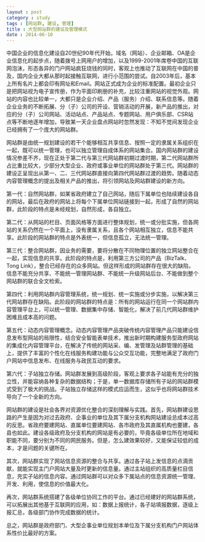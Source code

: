 ```yaml
---
layout : post
category : study
tags : [网站群, 建设, 管理]
title : 大型网站群的建设及管理模式
date : 2014-06-10
---
```

  中国企业的信息化建设自20世纪90年代开始，域名（网站）、企业邮箱、OA是企业信息化的起步点，随着拨号上网用户的增加，以及1999-2001年席卷中国的互联网泡沫，形态各异的门户网站疯狂烧钱的同时，客观上也推动了互联网在中国的普及，国内企业大都从那时起接触互联网，进行小范围的尝试。自2003年后，基本上所有名片上都会印有网址和Email。网站正式成为企业的标准配置。最初企业只是把网站视为电子宣传册，作为平面印刷册的补充，比较注重网站的视觉外观。网站的内容也比较单一，大都只是企业介绍、产品（服务）介绍、联系信息等。随着企业业务的不断拓展、分（子）公司的开设、营销活动的开展，新产品的推出，对应的分（子）公司网站、活动站点、产品站点、专题网站、用户俱乐部、CSR站点等不断地逐年增加，导致某一天企业盘点网站时忽然发现：不知不觉间发现企业已经拥有了一个庞大的网站群。

  网站群是由统一规划建设的若干个能够相互共享信息、按照一定的隶属关系组织在一起，既可以统一管理，也可以独立管理自成体系的网站集合。国内网站群的建设情况参差不齐，现在正处于第二代与第三代网站群初期过渡时期，第二代网站群所占比重比较大，少部分大型企业、政府或事业单位的网站群处于第三代。网站群的建设正呈现出从第一、二、三代网站群直接向第四代网站群过渡的趋势。随着动态内容管理概念的提出及相关产品的推出，将引领网站及网站群建设的新方向。

  第一代：自然网站群，如某省政府建立了自己网站，随后下属单位也陆续建设各自的网站，最后在政府的网站上将每个下属单位网站链接到一起，形成了自然的网站群，此阶段的特点是未经规划，自然形成，各自独立。

  第二代：从网站的栏目、页面风格等方面进行整体规划，统一或分批实施，但各网站的关系仍然在一个平面上，没有隶属关系，且各个网站相互独立，信息不能共享。此阶段的网站群的特点是外表统一，但信息孤立，无法统一管理。

  第三代：整合网站群，因业务的需要，要将分散在不同物理位置的独立网站整合在一起，实现信息的共享。此阶段的特点是，利用第三方公司的产品（BizTalk、Tong Link），整合已经存在的众多网站。但这样形成的网站群存在很大的缺陷，信息不能充分共享、不能统一管理网站群、不能统一升级网站后台、不能做到整个网站群的联合全文检索。

  第四代：利用网站群内容管理系统，统一规划、统一实施或分步实施，以解决第三代网站群存在缺陷。此阶段的网站群的特点是：所有的网站运行在同一个网站群内容管理平台上，可以统一管理、数据集中存储、智能化，解决了前几代网站群维护困难且成本高的问题。

  第五代：动态内容管理概念。动态内容管理产品突破传统内容管理产品只能建设信息发布型网站的局限性，结合安全智能表单技术，推出新时期构建服务型政府网站的集成化内容管理平台，在解决了传统的网站采、编、发管理及站群管理的基础上，提供了丰富的个性化在线服务构建功能与公众交互功能，完整地满足了政府门户网站中信息发布、在线服务与政民互动的要求。

  第六代：子站独立存储。网站群发展到高级阶段，客观上要求各子站能有充分的独立性，并能容纳各种复杂的数据结构；于是，单一数据库存储所有子站的网站群模式受到了极大的挑战。子站独立存储这样的模式应运而生，这似乎也将网站群技术导向了一个全新的方向。

  网站群的建设是社会各界对资源优化整合的深刻理解与实践。首先，网站群建设思路的产生是因为对过去政府、企事业的单位及其下属分支机构网站建设总成本过高的反思。省政府要建网站、直属单位要建网站、各市政府及其直属机构也要建，各县也如此。建设各级政府及分支机构的网站是有必要的，毕竟各级单位所在地域和职能不同，要分别为不同的网民服务。但是，怎么建效果较好，又能保证较低的成本，才是问题的关键所在。

  其次，网站群实现了网站信息资源的整合与共享。通过各子站上发信息的点滴贡献，就能实现主门户网站大量及时更新的信息量。通过主站组织的高质量栏目信息，充实子站的信息内容。通过网站群可以对众多下属站点的信息资源统一管理、开发、利用，使信息的价值最大化。

  再次，网站群系统搭建了各级单位协同工作的平台。通过已经建好的网站群系统，可以拓展出其他基于互联网的应用，如：数据上报统计，各子站填报数据，逐级上报汇总，各级部门协作完成数据的统计。

  总之，网站群是政府部门、大型企事业单位规划本单位及下属分支机构门户网站体系性价比最好的方案。
